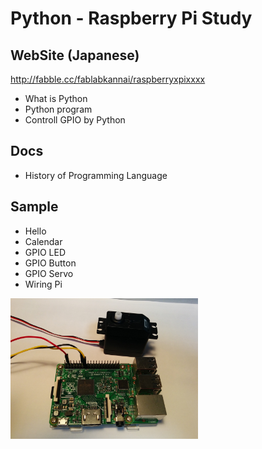# Python - Raspberry Pi Study

## WebSite (Japanese)
http://fabble.cc/fablabkannai/raspberryxpixxxx <br/>

- What is Python
- Python program
- Controll GPIO by Python

## Docs
- History of Programming Language

## Sample
- Hello
- Calendar
- GPIO LED
- GPIO Button
- GPIO Servo
- Wiring Pi

<img src="https://github.com/FabLabKannai/RaspiStudy/blob/master/4_python/docs/raspi_servo.jpg" width="300" /> <br/>
